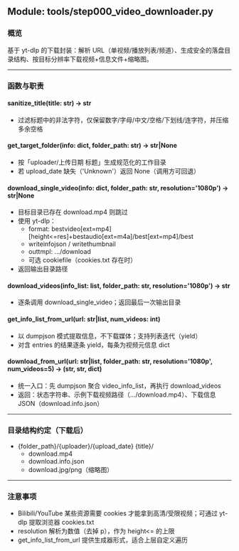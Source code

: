 ## Module: tools/step000_video_downloader.py

### 概览
基于 yt-dlp 的下载封装：解析 URL（单视频/播放列表/频道）、生成安全的落盘目录结构、按目标分辨率下载视频+信息文件+缩略图。

---

### 函数与职责

#### sanitize_title(title: str) -> str
- 过滤标题中的非法字符，仅保留数字/字母/中文/空格/下划线/连字符，并压缩多余空格

#### get_target_folder(info: dict, folder_path: str) -> str|None
- 按「uploader/上传日期 标题」生成规范化的工作目录
- 若 upload_date 缺失（'Unknown'）返回 None（调用方可回退）

#### download_single_video(info: dict, folder_path: str, resolution='1080p') -> str|None
- 目标目录已存在 download.mp4 则跳过
- 使用 yt-dlp：
  - format: bestvideo[ext=mp4][height<=res]+bestaudio[ext=m4a]/best[ext=mp4]/best
  - writeinfojson / writethumbnail
  - outtmpl: .../download
  - 可选 cookiefile（cookies.txt 存在时）
- 返回输出目录路径

#### download_videos(info_list: list, folder_path: str, resolution='1080p') -> str
- 逐条调用 download_single_video；返回最后一次输出目录

#### get_info_list_from_url(url: str|list, num_videos: int)
- 以 dumpjson 模式提取信息，不下载媒体；支持列表迭代（yield）
- 对含 entries 的结果逐条 yield，每条为视频元信息 dict

#### download_from_url(url: str|list, folder_path: str, resolution='1080p', num_videos=5) -> (str, str, dict)
- 统一入口：先 dumpjson 聚合 video_info_list，再执行 download_videos
- 返回：状态字符串、示例下载视频路径（.../download.mp4）、下载信息 JSON（download.info.json）

---

### 目录结构约定（下载后）
- {folder_path}/{uploader}/{upload_date} {title}/
  - download.mp4
  - download.info.json
  - download.jpg/png（缩略图）

---

### 注意事项
- Bilibili/YouTube 某些资源需要 cookies 才能拿到高清/受限视频；可通过 yt-dlp 提取浏览器 cookies.txt
- resolution 解析为数值（去掉 p），作为 height<= 的上限
- get_info_list_from_url 提供生成器形式，适合上层自定义遍历


